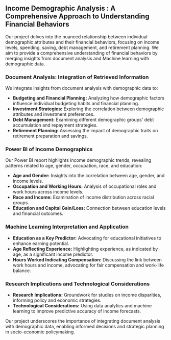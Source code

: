 
## Income Demographic Analysis : A Comprehensive Approach to Understanding Financial Behaviors

Our project delves into the nuanced relationship between individual demographic attributes and their financial behaviors, focusing on income levels, spending, saving, debt management, and retirement planning. We aim to provide a comprehensive understanding of financial behaviors by merging insights from document analysis and Machine learning with demographic data.

### Document Analysis: Integration of Retrieved Information

We integrate insights from document analysis with demographic data to:

- **Budgeting and Financial Planning:** Analyzing how demographic factors influence individual budgeting habits and financial planning.
- **Investment Strategies:** Exploring the correlation between demographic attributes and investment preferences.
- **Debt Management:** Examining different demographic groups' debt accumulation and repayment strategies.
- **Retirement Planning:** Assessing the impact of demographic traits on retirement preparation and savings.

### Power BI of Income Demographics

Our Power BI report highlights income demographic trends, revealing patterns related to age, gender, occupation, race, and education:

- **Age and Gender:** Insights into the correlation between age, gender, and income levels.
- **Occupation and Working Hours:** Analysis of occupational roles and work hours across income levels.
- **Race and Income:** Examination of income distribution across racial groups.
- **Education and Capital Gain/Loss:** Connection between education levels and financial outcomes.


### Machine Learning Interpretation and Application

- **Education as a Key Predictor:** Advocating for educational initiatives to enhance earning potential.
- **Age Reflecting Experience:** Highlighting experience, as indicated by age, as a significant income predictor.
- **Hours Worked Indicating Compensation:** Discussing the link between work hours and income, advocating for fair compensation and work-life balance.

### Research Implications and Technological Considerations

- **Research Implications:** Groundwork for studies on income disparities, informing policy and economic strategies.
- **Technological Considerations:** Using data analytics and machine learning to improve predictive accuracy of income forecasts.

Our project underscores the importance of integrating document analysis with demographic data, enabling informed decisions and strategic planning in socio-economic policymaking.
